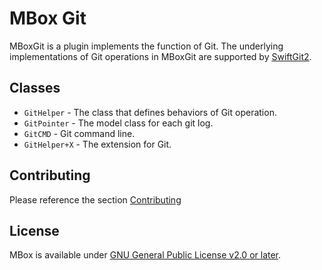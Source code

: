 # MBox Git

MBoxGit is a plugin implements the function of Git. The underlying implementations of Git operations in MBoxGit are supported by [SwiftGit2](https://github.com/SwiftGit2/SwiftGit2).

## Classes

- `GitHelper` - The class that defines behaviors of Git operation.
- `GitPointer` - The model class for each git log.
- `GitCMD` - Git command line.
- `GitHelper+X` - The extension for Git.

## Contributing
Please reference the section [Contributing](https://github.com/MBoxPlus/mbox#contributing)

## License
MBox is available under [GNU General Public License v2.0 or later](./LICENSE).